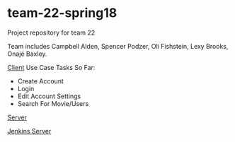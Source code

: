 # team-22-spring18
Project repository for team 22

Team includes Campbell Alden, Spencer Podzer, Oli Fishstein, Lexy Brooks, Onajé Baxley.

[Client](http://ec2-18-216-127-101.us-east-2.compute.amazonaws.com/login)
 Use Case Tasks So Far:
 * Create Account
 * Login
 * Edit Account Settings
 * Search For Movie/Users

[Server](http://ec2-18-216-146-141.us-east-2.compute.amazonaws.com:3000)

[Jenkins Server](http://ec2-54-187-255-233.us-west-2.compute.amazonaws.com:8080/)
